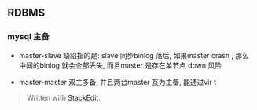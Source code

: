 ## RDBMS
### mysql 主备
* master-slave
缺陷指的是: slave 同步binlog 落后, 如果master crash , 那么中间的binlog 就会全部丢失, 而且master 是存在单节点 down 风险

* master-master
双主多备, 并且两台master 互为主备, 能通过vir t

> Written with [StackEdit](https://stackedit.io/).
<!--stackedit_data:
eyJoaXN0b3J5IjpbLTE1MDI3ODg2ODYsMTY2OTg0MTQyMCwtMT
YzNTgyMTc3NV19
-->